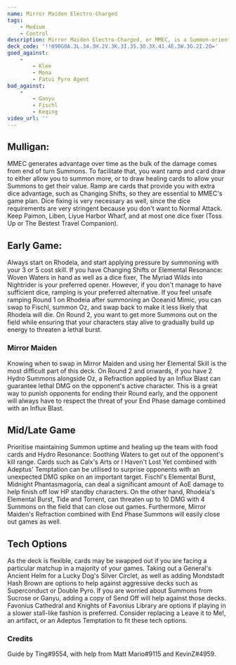```yaml
---
name: Mirror Maiden Electro-Charged
tags:
    - Medium
    - Control
description: Mirror Maiden Electro-Charged, or MMEC, is a Summon-oriented midrange deck which aims to gain advantage through high value Skills and Electro-Charged. Use Rhodeia of Loch and Fischl's Summons to whittle down the opponent and use their Elemental Bursts and Mirror Maiden to finish them off!
deck_code: '!!090G0A.3L.34.3H.2V.3K.3I.35.3O.3X.41.4E.3W.3G.2I.2O='
good_against:
    - 
        - Klee
        - Mona
        - Fatui Pyro Agent
bad_against: 
    - 
        - Ganyu
        - Fischl
        - Keqing
video_url: ''
--- 
```



## Mulligan: 
<CardRow :cards="['Liyue Harbor Wharf', 'Liben', 'Paimon', 'The Bestest Travel Companion', 'Toss-Up']"></CardRow>


MMEC generates advantage over time as the bulk of the damage comes from end of turn Summons. To facilitate that, you want ramp and card draw to either allow you to summon more, or to draw healing cards to allow your Summons to get their value. Ramp are cards that provide you with extra dice advantage, such as Changing Shifts, so they are essential to MMEC's game plan. Dice fixing is very necessary as well, since the dice requirements are very stringent because you don't want to Normal Attack. Keep Paimon, Liben, Liyue Harbor Wharf, and at most one dice fixer (Toss Up or The Bestest Travel Companion).


## Early Game: 


Always start on Rhodeia, and start applying pressure by summoning with your 3 or 5 cost skill. If you have Changing Shifts or Elemental Resonance: Woven Waters in hand as well as a dice fixer, The Myriad Wilds into Nightrider is your preferred opener. However, if you don't manage to have sufficient dice, ramping is your preferred alternative. If you feel unsafe ramping Round 1 on Rhodeia after summoning an Oceanid Mimic, you can swap to Fischl, summon Oz, and swap back to make it less likely that Rhodeia will die. On Round 2, you want to get more Summons out on the field while ensuring that your characters stay alive to gradually build up energy to threaten a lethal burst.


### Mirror Maiden
<CardRow :cards= "['Mirror Maiden']"></CardRow>


Knowing when to swap in Mirror Maiden and using her Elemental Skill is the most difficult part of this deck. On Round 2 and onwards, if you have 2 Hydro Summons alongside Oz, a Refraction applied by an Influx Blast can guarantee lethal DMG on the opponent's active character. This is a great way to punish opponents for ending their Round early, and the opponent will always have to respect the threat of your End Phase damage combined with an Influx Blast.


## Mid/Late Game
<CardFan :cards="['Calx\'s Arts', 'I Haven\'t Lost Yet', 'Adeptus\' Temptation',]"></CardFan>


Prioritise maintaining Summon uptime and healing up the team with food cards and Hydro Resonance: Soothing Waters to get out of the opponent's kill range. Cards such as Calx's Arts or I Haven't Lost Yet combined with Adeptus' Temptation can be utilised to surprise opponents with an unexpected DMG spike on an important target. Fischl's Elemental Burst, Midnight Phantasmagoria, can deal a significant amount of AoE damage to help finish off low HP standby characters. On the other hand, Rhodeia's Elemental Burst, Tide and Torrent, can threaten up to 10 DMG with 4 Summons on the field that can close out games. Furthermore, Mirror Maiden's Refraction combined with End Phase Summons will easily close out games as well.


## Tech Options
<CardFan :cards="['Send Off', 'Lucky Dog\'s Silver Circlet', 'Mondstadt Hash Brown',]"></CardFan>


As the deck is flexible, cards may be swapped out if you are facing a particular matchup in a majority of your games. Taking out a General's Ancient Helm for a Lucky Dog's Silver Circlet, as well as adding Mondstadt Hash Brown are options to help against aggressive decks such as Superconduct or Double Pyro. If you are worried about Summons from Sucrose or Ganyu, adding a copy of Send Off will help against those decks. Favonius Cathedral and Knights of Favonius Library are options if playing in a slower stall-like fashion is preferred. Consider replacing a Leave it to Me!, an artifact, or an Adeptus Temptation to fit these tech options.  


### Credits
Guide by Ting#9554, with help from Matt Mario#9115 and KevinZ#4959.